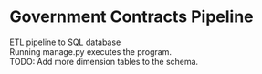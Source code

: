 # Government Contracts Pipeline
ETL pipeline to SQL database  
Running manage.py executes the program.  
TODO: Add more dimension tables to the schema.
